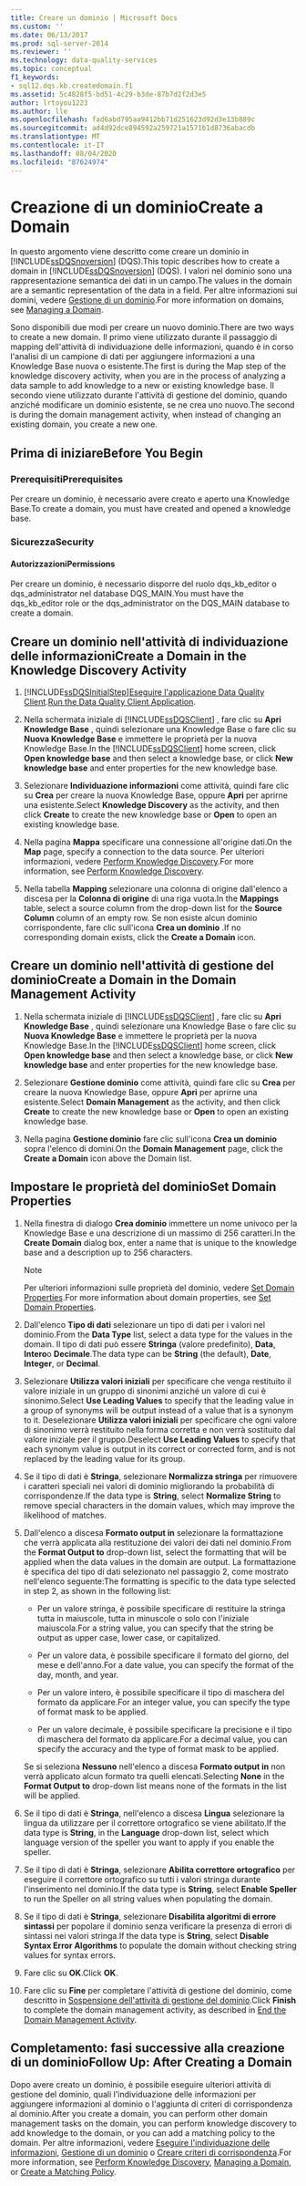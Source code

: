 ```yaml
---
title: Creare un dominio | Microsoft Docs
ms.custom: ''
ms.date: 06/13/2017
ms.prod: sql-server-2014
ms.reviewer: ''
ms.technology: data-quality-services
ms.topic: conceptual
f1_keywords:
- sql12.dqs.kb.createdomain.f1
ms.assetid: 5c4828f5-bd51-4c29-b3de-87b7d2f2d3e5
author: lrtoyou1223
ms.author: lle
ms.openlocfilehash: fad6abd795aa9412bb71d251623d92d3e13b889c
ms.sourcegitcommit: ad4d92dce894592a259721a1571b1d8736abacdb
ms.translationtype: MT
ms.contentlocale: it-IT
ms.lasthandoff: 08/04/2020
ms.locfileid: "87624974"
---
```

# <a name="create-a-domain"></a><span data-ttu-id="34c41-102">Creazione di un dominio</span><span class="sxs-lookup"><span data-stu-id="34c41-102">Create a Domain</span></span>
  <span data-ttu-id="34c41-103">In questo argomento viene descritto come creare un dominio in [!INCLUDE[ssDQSnoversion](../includes/ssdqsnoversion-md.md)] (DQS).</span><span class="sxs-lookup"><span data-stu-id="34c41-103">This topic describes how to create a domain in [!INCLUDE[ssDQSnoversion](../includes/ssdqsnoversion-md.md)] (DQS).</span></span> <span data-ttu-id="34c41-104">I valori nel dominio sono una rappresentazione semantica dei dati in un campo.</span><span class="sxs-lookup"><span data-stu-id="34c41-104">The values in the domain are a semantic representation of the data in a field.</span></span> <span data-ttu-id="34c41-105">Per altre informazioni sui domini, vedere [Gestione di un dominio](../../2014/data-quality-services/managing-a-domain.md).</span><span class="sxs-lookup"><span data-stu-id="34c41-105">For more information on domains, see [Managing a Domain](../../2014/data-quality-services/managing-a-domain.md).</span></span>  
  
 <span data-ttu-id="34c41-106">Sono disponibili due modi per creare un nuovo dominio.</span><span class="sxs-lookup"><span data-stu-id="34c41-106">There are two ways to create a new domain.</span></span> <span data-ttu-id="34c41-107">Il primo viene utilizzato durante il passaggio di mapping dell'attività di individuazione delle informazioni, quando è in corso l'analisi di un campione di dati per aggiungere informazioni a una Knowledge Base nuova o esistente.</span><span class="sxs-lookup"><span data-stu-id="34c41-107">The first is during the Map step of the knowledge discovery activity, when you are in the process of analyzing a data sample to add knowledge to a new or existing knowledge base.</span></span> <span data-ttu-id="34c41-108">Il secondo viene utilizzato durante l'attività di gestione del dominio, quando anziché modificare un dominio esistente, se ne crea uno nuovo.</span><span class="sxs-lookup"><span data-stu-id="34c41-108">The second is during the domain management activity, when instead of changing an existing domain, you create a new one.</span></span>  
  
##  <a name="before-you-begin"></a><a name="BeforeYouBegin"></a> <span data-ttu-id="34c41-109">Prima di iniziare</span><span class="sxs-lookup"><span data-stu-id="34c41-109">Before You Begin</span></span>  
  
###  <a name="prerequisites"></a><a name="Prerequisites"></a> <span data-ttu-id="34c41-110">Prerequisiti</span><span class="sxs-lookup"><span data-stu-id="34c41-110">Prerequisites</span></span>  
 <span data-ttu-id="34c41-111">Per creare un dominio, è necessario avere creato e aperto una Knowledge Base.</span><span class="sxs-lookup"><span data-stu-id="34c41-111">To create a domain, you must have created and opened a knowledge base.</span></span>  
  
###  <a name="security"></a><a name="Security"></a> <span data-ttu-id="34c41-112">Sicurezza</span><span class="sxs-lookup"><span data-stu-id="34c41-112">Security</span></span>  
  
####  <a name="permissions"></a><a name="Permissions"></a> <span data-ttu-id="34c41-113">Autorizzazioni</span><span class="sxs-lookup"><span data-stu-id="34c41-113">Permissions</span></span>  
 <span data-ttu-id="34c41-114">Per creare un dominio, è necessario disporre del ruolo dqs_kb_editor o dqs_administrator nel database DQS_MAIN.</span><span class="sxs-lookup"><span data-stu-id="34c41-114">You must have the dqs_kb_editor role or the dqs_administrator on the DQS_MAIN database to create a domain.</span></span>  
  
##  <a name="create-a-domain-in-the-knowledge-discovery-activity"></a><a name="Discovery"></a> <span data-ttu-id="34c41-115">Creare un dominio nell'attività di individuazione delle informazioni</span><span class="sxs-lookup"><span data-stu-id="34c41-115">Create a Domain in the Knowledge Discovery Activity</span></span>  
  
1.  [!INCLUDE[ssDQSInitialStep](../includes/ssdqsinitialstep-md.md)]<span data-ttu-id="34c41-116">[Eseguire l'applicazione Data Quality Client](../../2014/data-quality-services/run-the-data-quality-client-application.md).</span><span class="sxs-lookup"><span data-stu-id="34c41-116">[Run the Data Quality Client Application](../../2014/data-quality-services/run-the-data-quality-client-application.md).</span></span>  
  
2.  <span data-ttu-id="34c41-117">Nella schermata iniziale di [!INCLUDE[ssDQSClient](../includes/ssdqsclient-md.md)] , fare clic su **Apri Knowledge Base** , quindi selezionare una Knowledge Base o fare clic su **Nuova Knowledge Base** e immettere le proprietà per la nuova Knowledge Base.</span><span class="sxs-lookup"><span data-stu-id="34c41-117">In the [!INCLUDE[ssDQSClient](../includes/ssdqsclient-md.md)] home screen, click **Open knowledge base** and then select a knowledge base, or click **New knowledge base** and enter properties for the new knowledge base.</span></span>  
  
3.  <span data-ttu-id="34c41-118">Selezionare **Individuazione informazioni** come attività, quindi fare clic su **Crea** per creare la nuova Knowledge Base, oppure **Apri** per aprirne una esistente.</span><span class="sxs-lookup"><span data-stu-id="34c41-118">Select **Knowledge Discovery** as the activity, and then click **Create** to create the new knowledge base or **Open** to open an existing knowledge base.</span></span>  
  
4.  <span data-ttu-id="34c41-119">Nella pagina **Mappa** specificare una connessione all'origine dati.</span><span class="sxs-lookup"><span data-stu-id="34c41-119">On the **Map** page, specify a connection to the data source.</span></span> <span data-ttu-id="34c41-120">Per ulteriori informazioni, vedere [Perform Knowledge Discovery](../../2014/data-quality-services/perform-knowledge-discovery.md).</span><span class="sxs-lookup"><span data-stu-id="34c41-120">For more information, see [Perform Knowledge Discovery](../../2014/data-quality-services/perform-knowledge-discovery.md).</span></span>  
  
5.  <span data-ttu-id="34c41-121">Nella tabella **Mapping** selezionare una colonna di origine dall'elenco a discesa per la **Colonna di origine** di una riga vuota.</span><span class="sxs-lookup"><span data-stu-id="34c41-121">In the **Mappings** table, select a source column from the drop-down list for the **Source Column** column of an empty row.</span></span> <span data-ttu-id="34c41-122">Se non esiste alcun dominio corrispondente, fare clic sull'icona **Crea un dominio** .</span><span class="sxs-lookup"><span data-stu-id="34c41-122">If no corresponding domain exists, click the **Create a Domain** icon.</span></span>  
  
##  <a name="create-a-domain-in-the-domain-management-activity"></a><a name="DomainManagement"></a><span data-ttu-id="34c41-123">Creare un dominio nell'attività di gestione del dominio</span><span class="sxs-lookup"><span data-stu-id="34c41-123">Create a Domain in the Domain Management Activity</span></span>  
  
1.  <span data-ttu-id="34c41-124">Nella schermata iniziale di [!INCLUDE[ssDQSClient](../includes/ssdqsclient-md.md)] , fare clic su **Apri Knowledge Base** , quindi selezionare una Knowledge Base o fare clic su **Nuova Knowledge Base** e immettere le proprietà per la nuova Knowledge Base.</span><span class="sxs-lookup"><span data-stu-id="34c41-124">In the [!INCLUDE[ssDQSClient](../includes/ssdqsclient-md.md)] home screen, click **Open knowledge base** and then select a knowledge base, or click **New knowledge base** and enter properties for the new knowledge base.</span></span>  
  
2.  <span data-ttu-id="34c41-125">Selezionare **Gestione dominio** come attività, quindi fare clic su **Crea** per creare la nuova Knowledge Base, oppure **Apri** per aprirne una esistente.</span><span class="sxs-lookup"><span data-stu-id="34c41-125">Select **Domain Management** as the activity, and then click **Create** to create the new knowledge base or **Open** to open an existing knowledge base.</span></span>  
  
3.  <span data-ttu-id="34c41-126">Nella pagina **Gestione dominio** fare clic sull'icona **Crea un dominio** sopra l'elenco di domini.</span><span class="sxs-lookup"><span data-stu-id="34c41-126">On the **Domain Management** page, click the **Create a Domain** icon above the Domain list.</span></span>  
  
##  <a name="set-domain-properties"></a><a name="Properties"></a><span data-ttu-id="34c41-127">Impostare le proprietà del dominio</span><span class="sxs-lookup"><span data-stu-id="34c41-127">Set Domain Properties</span></span>  
  
1.  <span data-ttu-id="34c41-128">Nella finestra di dialogo **Crea dominio** immettere un nome univoco per la Knowledge Base e una descrizione di un massimo di 256 caratteri.</span><span class="sxs-lookup"><span data-stu-id="34c41-128">In the **Create Domain** dialog box, enter a name that is unique to the knowledge base and a description up to 256 characters.</span></span>  
  
    > [!NOTE]  
    >  <span data-ttu-id="34c41-129">Per ulteriori informazioni sulle proprietà del dominio, vedere [Set Domain Properties](../../2014/data-quality-services/set-domain-properties.md).</span><span class="sxs-lookup"><span data-stu-id="34c41-129">For more information about domain properties, see [Set Domain Properties](../../2014/data-quality-services/set-domain-properties.md).</span></span>  
  
2.  <span data-ttu-id="34c41-130">Dall'elenco **Tipo di dati** selezionare un tipo di dati per i valori nel dominio.</span><span class="sxs-lookup"><span data-stu-id="34c41-130">From the **Data Type** list, select a data type for the values in the domain.</span></span> <span data-ttu-id="34c41-131">Il tipo di dati può essere **Stringa** (valore predefinito), **Data**, **Intero**o **Decimale**.</span><span class="sxs-lookup"><span data-stu-id="34c41-131">The data type can be **String** (the default), **Date**, **Integer**, or **Decimal**.</span></span>  
  
3.  <span data-ttu-id="34c41-132">Selezionare **Utilizza valori iniziali** per specificare che venga restituito il valore iniziale in un gruppo di sinonimi anziché un valore di cui è sinonimo.</span><span class="sxs-lookup"><span data-stu-id="34c41-132">Select **Use Leading Values** to specify that the leading value in a group of synonyms will be output instead of a value that is a synonym to it.</span></span> <span data-ttu-id="34c41-133">Deselezionare **Utilizza valori iniziali** per specificare che ogni valore di sinonimo verrà restituito nella forma corretta e non verrà sostituito dal valore iniziale per il gruppo.</span><span class="sxs-lookup"><span data-stu-id="34c41-133">Deselect **Use Leading Values** to specify that each synonym value is output in its correct or corrected form, and is not replaced by the leading value for its group.</span></span>  
  
4.  <span data-ttu-id="34c41-134">Se il tipo di dati è **Stringa**, selezionare **Normalizza stringa** per rimuovere i caratteri speciali nei valori di dominio migliorando la probabilità di corrispondenze.</span><span class="sxs-lookup"><span data-stu-id="34c41-134">If the data type is **String**, select **Normalize String** to remove special characters in the domain values, which may improve the likelihood of matches.</span></span>  
  
5.  <span data-ttu-id="34c41-135">Dall'elenco a discesa **Formato output in** selezionare la formattazione che verrà applicata alla restituzione dei valori dei dati nel dominio.</span><span class="sxs-lookup"><span data-stu-id="34c41-135">From the **Format Output to** drop-down list, select the formatting that will be applied when the data values in the domain are output.</span></span> <span data-ttu-id="34c41-136">La formattazione è specifica del tipo di dati selezionato nel passaggio 2, come mostrato nell'elenco seguente:</span><span class="sxs-lookup"><span data-stu-id="34c41-136">The formatting is specific to the data type selected in step 2, as shown in the following list:</span></span>  
  
    -   <span data-ttu-id="34c41-137">Per un valore stringa, è possibile specificare di restituire la stringa tutta in maiuscole, tutta in minuscole o solo con l'iniziale maiuscola.</span><span class="sxs-lookup"><span data-stu-id="34c41-137">For a string value, you can specify that the string be output as upper case, lower case, or capitalized.</span></span>  
  
    -   <span data-ttu-id="34c41-138">Per un valore data, è possibile specificare il formato del giorno, del mese e dell'anno.</span><span class="sxs-lookup"><span data-stu-id="34c41-138">For a date value, you can specify the format of the day, month, and year.</span></span>  
  
    -   <span data-ttu-id="34c41-139">Per un valore intero, è possibile specificare il tipo di maschera del formato da applicare.</span><span class="sxs-lookup"><span data-stu-id="34c41-139">For an integer value, you can specify the type of format mask to be applied.</span></span>  
  
    -   <span data-ttu-id="34c41-140">Per un valore decimale, è possibile specificare la precisione e il tipo di maschera del formato da applicare.</span><span class="sxs-lookup"><span data-stu-id="34c41-140">For a decimal value, you can specify the accuracy and the type of format mask to be applied.</span></span>  
  
     <span data-ttu-id="34c41-141">Se si seleziona **Nessuno** nell'elenco a discesa **Formato output in** non verrà applicato alcun formato tra quelli elencati.</span><span class="sxs-lookup"><span data-stu-id="34c41-141">Selecting **None** in the **Format Output to** drop-down list means none of the formats in the list will be applied.</span></span>  
  
6.  <span data-ttu-id="34c41-142">Se il tipo di dati è **Stringa**, nell'elenco a discesa **Lingua** selezionare la lingua da utilizzare per il correttore ortografico se viene abilitato.</span><span class="sxs-lookup"><span data-stu-id="34c41-142">If the data type is **String**, in the **Language** drop-down list, select which language version of the speller you want to apply if you enable the speller.</span></span>  
  
7.  <span data-ttu-id="34c41-143">Se il tipo di dati è **Stringa**, selezionare **Abilita correttore ortografico** per eseguire il correttore ortografico su tutti i valori stringa durante l'inserimento nel dominio.</span><span class="sxs-lookup"><span data-stu-id="34c41-143">If the data type is **String**, select **Enable Speller** to run the Speller on all string values when populating the domain.</span></span>  
  
8.  <span data-ttu-id="34c41-144">Se il tipo di dati è **Stringa**, selezionare **Disabilita algoritmi di errore sintassi** per popolare il dominio senza verificare la presenza di errori di sintassi nei valori stringa.</span><span class="sxs-lookup"><span data-stu-id="34c41-144">If the data type is **String**, select **Disable Syntax Error Algorithms** to populate the domain without checking string values for syntax errors.</span></span>  
  
9. <span data-ttu-id="34c41-145">Fare clic su **OK**.</span><span class="sxs-lookup"><span data-stu-id="34c41-145">Click **OK**.</span></span>  
  
10. <span data-ttu-id="34c41-146">Fare clic su **Fine** per completare l'attività di gestione del dominio, come descritto in [Sospensione dell'attività di gestione del dominio](../../2014/data-quality-services/end-the-domain-management-activity.md).</span><span class="sxs-lookup"><span data-stu-id="34c41-146">Click **Finish** to complete the domain management activity, as described in [End the Domain Management Activity](../../2014/data-quality-services/end-the-domain-management-activity.md).</span></span>  
  
##  <a name="follow-up-after-creating-a-domain"></a><a name="FollowUp"></a> <span data-ttu-id="34c41-147">Completamento: fasi successive alla creazione di un dominio</span><span class="sxs-lookup"><span data-stu-id="34c41-147">Follow Up: After Creating a Domain</span></span>  
 <span data-ttu-id="34c41-148">Dopo avere creato un dominio, è possibile eseguire ulteriori attività di gestione del dominio, quali l'individuazione delle informazioni per aggiungere informazioni al dominio o l'aggiunta di criteri di corrispondenza al dominio.</span><span class="sxs-lookup"><span data-stu-id="34c41-148">After you create a domain, you can perform other domain management tasks on the domain, you can perform knowledge discovery to add knowledge to the domain, or you can add a matching policy to the domain.</span></span> <span data-ttu-id="34c41-149">Per altre informazioni, vedere [Eseguire l'individuazione delle informazioni](../../2014/data-quality-services/perform-knowledge-discovery.md), [Gestione di un dominio](../../2014/data-quality-services/managing-a-domain.md) o [Creare criteri di corrispondenza](../../2014/data-quality-services/create-a-matching-policy.md).</span><span class="sxs-lookup"><span data-stu-id="34c41-149">For more information, see [Perform Knowledge Discovery](../../2014/data-quality-services/perform-knowledge-discovery.md), [Managing a Domain](../../2014/data-quality-services/managing-a-domain.md), or [Create a Matching Policy](../../2014/data-quality-services/create-a-matching-policy.md).</span></span>  
  
  
